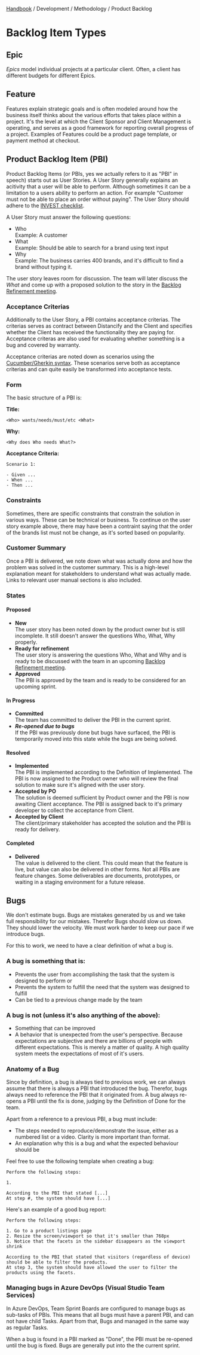 [Handbook](../../README.md) / Development / Methodology / Product Backlog

# Backlog Item Types

## Epic

*Epics* model individual projects at a particular client. Often, a client has different budgets for different Epics.

## Feature

Features explain strategic goals and is often modeled around how the business itself thinks about the various efforts that takes place within a project. It's the level at which the Client Sponsor and Client Management is operating, and serves as a good framework for reporting overall progress of a project. Examples of Features could be a product page template, or payment method at checkout.

## Product Backlog Item (PBI)

Product Backlog Items (or PBIs, yes we actually refers to it as "PBI" in speech) starts out as User Stories. A User Story generally explains an acitivity that a user will be able to perform. Although sometimes it can be a limitation to a users ability to perform an action. For example "Customer must not be able to place an order without paying". The User Story should adhere to the [INVEST checklist](https://www.agilealliance.org/glossary/invest).

A User Story must answer the following questions:

- Who\
Example: A customer
- What\
Example: Should be able to search for a brand using text input
- Why\
Example: The business carries 400 brands, and it's difficult to find a brand without typing it.

The user story leaves room for discussion. The team will later discuss the *What* and come up with a proposed solution to the story in the [Backlog Refinement meeting](backlog-refinement.md).

### Acceptance Criterias

Additionally to the User Story, a PBI contains acceptance criterias. The criterias serves as contract between Distancify and the Client and specifies whether the Client has received the functionality they are paying for. Acceptance criteras are also used for evaluating whether something is a bug and covered by warranty.

Acceptance criterias are noted down as scenarios using the [Cucumber/Gherkin syntax](https://docs.cucumber.io/gherkin/reference/). These scenarios serve both as acceptance criterias and can quite easily be transformed into acceptance tests.

### Form

The basic structure of a PBI is:

**Title:**

```
<Who> wants/needs/must/etc <What>
```

**Why:**

```
<Why does Who needs What?>
```

**Acceptance Criteria:**

```
Scenario 1:

- Given ...
- When ...
- Then ...
```

### Constraints

Sometimes, there are specific constraints that constrain the solution in various ways. These can be technical or business. To continue on the user story example above, there may have been a contraint saying that the order of the brands list must not be change, as it's sorted based on popularity.

### Customer Summary

Once a PBI is delivered, we note down what was actually done and how the problem was solved in the customer summary. This is a high-level explanation meant for stakeholders to understand what was actually made. Links to relevant user manual sections is also included.

### States

#### Proposed

- **New**\
The user story has been noted down by the product owner but is still incomplete. It still doesn't answer the questions Who, What, Why properly.
- **Ready for refinement**\
The user story is answering the questions Who, What and Why and is ready to be discussed with the team in an upcoming [Backlog Refinement meeting](backlog-refinement.md).
- **Approved**\
The PBI is approved by the team and is ready to be considered for an upcoming sprint.

#### In Progress

- **Committed**\
The team has committed to deliver the PBI in the current sprint.
- ***Re-opened due to bugs***\
If the PBI was previously done but bugs have surfaced, the PBI is temporarily moved into this state while the bugs are being solved.

#### Resolved

- **Implemented**\
The PBI is implemented according to the Definition of Implemented. The PBI is now assigned to the Product owner who will review the final solution to make sure it's aligned with the user story.
- **Accepted by PO**\
The solution is deemed sufficient by Product owner and the PBI is now awaiting Client acceptance. The PBI is assigned back to it's primary developer to collect the acceptance from Client.
- **Accepted by Client**\
The client/primary stakeholder has accepted the solution and the PBI is ready for delivery.

#### Completed

- **Delivered**\
The value is delivered to the client. This could mean that the feature is live, but value can also be delivered in other forms. Not all PBIs are feature changes. Some deliverables are documents, prototypes, or waiting in a staging environment for a future release.

## Bugs

We don't estimate bugs. Bugs are mistakes generated by us and we take full responsibility for our mistakes. Therefor Bugs should slow us down. They should lower the velocity. We must work harder to keep our pace if we introduce bugs.

For this to work, we need to have a clear definition of what a bug is.

### A bug is something that is:

- Prevents the user from accomplishing the task that the system is designed to perform or
- Prevents the system to fulfill the need that the system was designed to fulfill
- Can be tied to a previous change made by the team

### A bug is not (unless it's also anything of the above):

- Something that can be improved
- A behavior that is unexpected from the user's perspective. Because expectations are subjective and there are billions of people with different expectations. This is merely a matter of quality. A high quality system meets the expectations of most of it's users.

### Anatomy of a Bug

Since by definition, a bug is always tied to previous work, we can always assume that there is always a PBI that introduced the bug. Therefor, bugs always need to reference the PBI that it originated from. A bug always re-opens a PBI until the fix is done, judging by the Definition of Done for the team.

Apart from a reference to a previous PBI, a bug must include:

- The steps needed to reproduce/demonstrate the issue, either as a numbered list or a video. Clarity is more important than format.
- An explanation why this is a bug and what the expected behaviour should be

Feel free to use the following template when creating a bug:

```
Perform the following steps:

1.

According to the PBI that stated [...]
At step #, the system should have [...]
```

Here's an example of a good bug report:

```
Perform the following steps:

1. Go to a product listings page
2. Resize the screen/viewport so that it's smaller than 768px
3. Notice that the facets in the sidebar disappears as the viewport shrink

According to the PBI that stated that visitors (regardless of device) should be able to filter the products.
At step 3, the system should have allowed the user to filter the products using the facets.
```

### Managing bugs in Azure DevOps (Visual Studio Team Services)

In Azure DevOps, Team Sprint Boards are configured to manage bugs as sub-tasks of PBIs. This means that all bugs must have a parent PBI, and can not have child Tasks. Apart from that, Bugs and managed in the same way as regular Tasks.

When a bug is found in a PBI marked as "Done", the PBI must be re-opened until the bug is fixed. Bugs are generally put into the the current sprint.